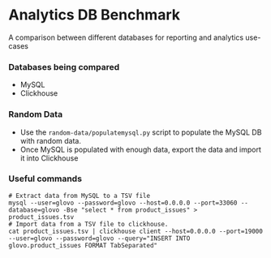 # Analytics DB Benchmark

A comparison between different databases for reporting and analytics use-cases

### Databases being compared

* MySQL
* Clickhouse

### Random Data

* Use the `random-data/populatemysql.py` script to populate the MySQL DB with random data.
* Once MySQL is populated with enough data, export the data and import it into Clickhouse

### Useful commands

```shell
# Extract data from MySQL to a TSV file
mysql --user=glovo --password=glovo --host=0.0.0.0 --port=33060 --database=glovo -Bse "select * from product_issues" > product_issues.tsv
# Import data from a TSV file to clickhouse.
cat product_issues.tsv | clickhouse client --host=0.0.0.0 --port=19000 --user=glovo --password=glovo --query="INSERT INTO glovo.product_issues FORMAT TabSeparated"
```